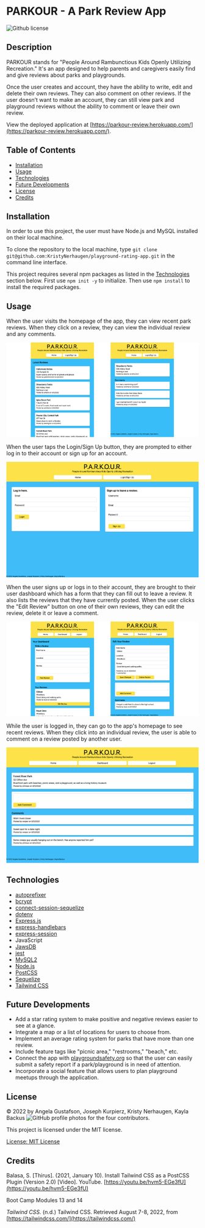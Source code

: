 # PARKOUR - A Park Review App
![Github license](https://img.shields.io/badge/license-MIT-blue.svg)

## Description
PARKOUR stands for "People Around Rambunctious Kids Openly Utilizing Recreation." It's an app designed to help parents and caregivers easily find and give reviews about parks and playgrounds.

Once the user creates and account, they have the ability to write, edit and delete their own reviews. They can also comment on other reviews. If the user doesn’t want to make an account, they can still view park and playground reviews without the ability to comment or leave their own review.

View the deployed application at [https://parkour-review.herokuapp.com/](https://parkour-review.herokuapp.com/).

## Table of Contents
- [Installation](#installation)
- [Usage](#usage)
- [Technologies](#technologies)
- [Future Developments](#future-developments)
- [License](#license)
- [Credits](#credits)

## Installation
In order to use this project, the user must have Node.js and MySQL installed on their local machine.

To clone the repository to the local machine, type `git clone git@github.com:KristyNerhaugen/playground-rating-app.git` in the command line interface.

This project requires several npm packages as listed in the [Technologies](#technologies) section below. First use `npm init -y` to initialize. Then use `npm install` to install the required packages.

## Usage
When the user visits the homepage of the app, they can view recent park reviews. When they click on a review, they can view the individual review and any comments.

![The app has a bright yellow header that says, "P.A.R.K.O.U.R. People Around Rambunctious Kids Openly Utilizing Recreation." The rest of the page is bright blue. Each review is in its own box with a white background. The individual review open for example is titled Strawberry Fields.](/public/assets/screenshot-1.png)

When the user taps the Login/Sign Up button, they are prompted to either log in to their account or sign up for an account.

![Now the app has a box on the left for logging in. The box on the right prompts the user to sign up to leave a review.](/public/assets/screenshot-2.png)

When the user signs up or logs in to their account, they are brought to their user dashboard which has a form that they can fill out to leave a review. It also lists the reviews that they have currently posted. When the user clicks the "Edit Review" button on one of their own reviews, they can edit the review, delete it or leave a comment.

![The screenshot on the left shows the user dashboard. A simple form with the fields "Park Name, Location, and Review" are listed for the user to fill out. The screenshot on the right shows an edit page for one of the user's posts.](/public/assets/screenshot-3.png)

While the user is logged in, they can go to the app's homepage to see recent reviews. When they click into an individual review, the user is able to comment on a review posted by another user.

![The screen shows a review for Forest River Park. There is a comment box below the review and three comments already posted.](/public/assets/screenshot-4.png)

## Technologies
- [autoprefixer](https://www.npmjs.com/package/autoprefixer)
- [bcrypt](https://www.npmjs.com/package/bcrypt)
- [connect-session-sequelize](https://www.npmjs.com/package/connect-session-sequelize)
- [dotenv](https://www.npmjs.com/package/dotenv)
- [Express.js](https://expressjs.com/)
- [express-handlebars](https://www.npmjs.com/package/express-handlebars)
- [express-session](https://www.npmjs.com/package/express-session)
- JavaScript
- [JawsDB](https://elements.heroku.com/addons/jawsdb)
- [jest](https://www.npmjs.com/package/jest)
- [MySQL2](https://www.npmjs.com/package/mysql2)
- [Node.js](https://nodejs.dev/)
- [PostCSS](https://www.npmjs.com/package/postcss)
- [Sequelize](https://www.npmjs.com/package/sequelize)
- [Tailwind CSS](https://www.npmjs.com/package/tailwindcss)

## Future Developments
- Add a star rating system to make positive and negative reviews easier to see at a glance.
- Integrate a map or a list of locations for users to choose from.
- Implement an average rating system for parks that have more than one review. 
- Include feature tags like "picnic area," "restrooms," "beach," etc.
- Connect the app with [playgroundsafety.org](https://playgroundsafety.org/) so that the user can easily submit a safety report if a park/playground is in need of attention.
- Incorporate a social feature that allows users to plan playground meetups through the application.

## License
&copy; 2022 by Angela Gustafson, Joseph Kurpierz, Kristy Nerhaugen, Kayla Backus
![GitHub profile photos for the four contributors.](https://contrib.rocks/image?repo=KristyNerhaugen/playground-rating-app)

This project is licensed under the MIT license.

[License: MIT License](https://opensource.org/licenses/MIT)

## Credits
Balasa, S. [Thirus]. (2021, January 10). Install Tailwind CSS as a PostCSS Plugin (Version 2.0) [Video]. YouTube. [https://youtu.be/hvm5-EGe3fU](https://youtu.be/hvm5-EGe3fU)

Boot Camp Modules 13 and 14

*Tailwind CSS.* (n.d.) Tailwind CSS. Retrieved August 7-8, 2022, from [https://tailwindcss.com/](https://tailwindcss.com/)
